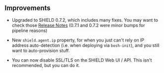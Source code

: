 ## Improvements

- Upgraded to SHIELD 0.7.2, which includes many fixes.
  You may want to check those [Release Notes][shield-0.7.0] (0.7.1
  and 0.7.2 were minor bumps for pipeline reasons)

- New `shield.agent.ip` property, for when you just can't rely on
  IP address auto-detection (i.e. when deploying via `bosh-init`),
  and you still want to auto-provision stuff.

- You can now disable SSL/TLS on the SHIELD Web UI / API.
  This isn't recommended, but you can do it.

[shield-0.7.0]: https://github.com/starkandwayne/shield/releases/tag/v0.7.0
